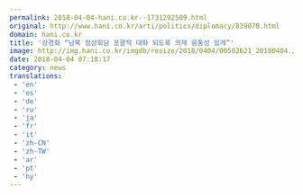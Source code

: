 ```yaml
---
permalink: 2018-04-04-hani.co.kr--1731292589.html
original: http://www.hani.co.kr/arti/politics/diplomacy/839078.html
domain: hani.co.kr
title: '강경화 “남북 정상회담 포괄적 대화 되도록 의제 융통성 있게”'
image: http://img.hani.co.kr/imgdb/resize/2018/0404/00502621_20180404.JPG
date: 2018-04-04 07:18:17
category: news
translations: 
 - 'en'
 - 'es'
 - 'de'
 - 'ru'
 - 'ja'
 - 'fr'
 - 'it'
 - 'zh-CN'
 - 'zh-TW'
 - 'ar'
 - 'pt'
 - 'hy'
---
```


